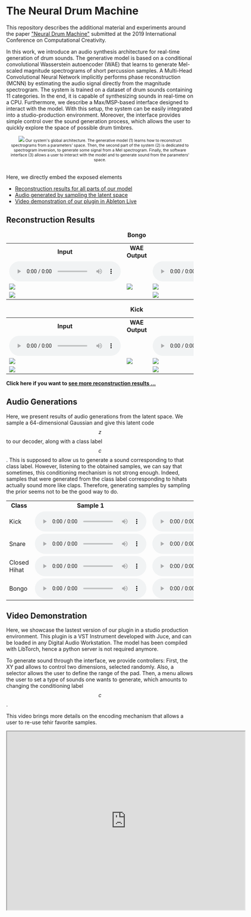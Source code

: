 <script src="https://cdnjs.cloudflare.com/ajax/libs/mathjax/2.7.0/MathJax.js?config=TeX-AMS-MML_HTMLorMML" type="text/javascript"></script>

<script type="text/javascript"> 
      // Show button
      function look(type){ 
      param=document.getElementById(type); 
      if(param.style.display == "none") param.style.display = "block"; 
      else param.style.display = "none" 
      } 
</script> 

# The Neural Drum Machine

This repository describes the additional material and experiments around the paper ["Neural Drum Machine"](paper.pdf) submitted at the 2019 International Conference on Computational Creativity.

In this work, we introduce an audio synthesis architecture for real-time generation of drum sounds. The generative model is based on a conditional convolutional Wasserstein autoencoder (WAE) that learns to generate Mel-scaled magnitude spectrograms of short percussion samples. A Multi-Head Convolutional Neural Network implicitly performs phase reconstruction (MCNN) by estimating the audio signal directly from the magnitude spectrogram. The system is trained on a dataset of drum sounds containing 11 categories. In the end, it is capable of synthesizing sounds in real-time on a CPU. Furthermore, we describe a Max/MSP-based interface designed to interact with the model. With this setup, the system can be easily integrated into a studio-production environment. Moreover, the interface provides simple control over the sound generation process, which allows the user to quickly explore the space of possible drum timbres.

<div align="center" style="font-size:75%;">
<img src="https://anonymous9123.github.io/iccc-ndm/figures/NDM.png">
Our system's global architecture. The generative model (1) learns how to reconstruct spectrograms from a parameters’ space. Then, the second part of the system (2) is dedicated to spectrogram inversion, to generate some signal from a Mel spectrogram. Finally, the software interface (3) allows a user to interact with the model and to generate sound from the parameters’ space.
</div>

<br>

Here, we directly embed the exposed elements
  * [Reconstruction results for all parts of our model](#reconstructions-results)
  * [Audio generated by sampling the latent space](#audio-generations)
  * [Video demonstration of our plugin in Ableton Live](#video-demonstration)
  
## Reconstruction Results
<table>
<caption><b> Bongo </b></caption>
  <tr>
    <td style="text-align: center; vertical-align: middle;"><b>Input</b></td>
    <td style="text-align: center; vertical-align: middle;"><b>WAE Output</b></td>
    <td style="text-align: center; vertical-align: middle;"><b>Output</b></td>
  </tr>
  
  <tr>
    <td style="text-align: center; vertical-align: middle;">
      <audio controls>
      <source src="https://anonymous9123.github.io/iccc-ndm/sounds/rec/bongo.wav">
      </audio>
    </td>
    <td> </td>
    <td style="text-align: center; vertical-align: middle;">
      <audio controls>
      <source src="https://anonymous9123.github.io/iccc-ndm/sounds/rec/bongor.wav">
      </audio>
    </td>
  </tr>
  
  <tr>
    <td><img class="recimg" src="https://anonymous9123.github.io/iccc-ndm/figures/rec/bongoin.png"></td>
    <td><img class="recimg" src="https://anonymous9123.github.io/iccc-ndm/figures/rec/bongoWAE.png"></td>
    <td><img class="recimg" src="https://anonymous9123.github.io/iccc-ndm/figures/rec/bongoout.png"></td>
  </tr>
  <tr>
    <td><img class="recimg" src="https://anonymous9123.github.io/iccc-ndm/figures/rec/bongowin.png"></td>
    <td></td>
    <td><img class="recimg" src="https://anonymous9123.github.io/iccc-ndm/figures/rec/bongowout.png"></td>
  </tr>
</table>

<table>
<caption><b> Kick </b></caption>
  <tr>
    <td style="text-align: center; vertical-align: middle;"><b>Input</b></td>
    <td style="text-align: center; vertical-align: middle;"><b>WAE Output</b></td>
    <td style="text-align: center; vertical-align: middle;"><b>Output</b></td>
  </tr>
  
  <tr>
    <td style="text-align: center; vertical-align: middle;">
      <audio controls>
      <source src="https://anonymous9123.github.io/iccc-ndm/sounds/rec/ki.wav">
      </audio>
    </td>
    <td> </td>
    <td style="text-align: center; vertical-align: middle;">
      <audio controls>
      <source src="https://anonymous9123.github.io/iccc-ndm/sounds/rec/kir.wav">
      </audio>
    </td>
  </tr>
  
  <tr>
    <td><img class="recimg" src="https://anonymous9123.github.io/iccc-ndm/figures/rec/kiin.png"></td>
    <td><img class="recimg" src="https://anonymous9123.github.io/iccc-ndm/figures/rec/kiWAE.png"></td>
    <td><img class="recimg" src="https://anonymous9123.github.io/iccc-ndm/figures/rec/kiout.png"></td>
  </tr>
  <tr>
    <td><img class="recimg" src="https://anonymous9123.github.io/iccc-ndm/figures/rec/kiwin.png"></td>
    <td></td>
    <td><img class="recimg" src="https://anonymous9123.github.io/iccc-ndm/figures/rec/kiwout.png"></td>
  </tr>
</table>

<b>Click here if you want to <a href="javascript:look('divRec');" title="More reconstructions"> see more reconstruction results ... </a></b>
<div id="divRec" style="display: none;">

<table>
<caption><b> Open Hihat </b></caption>
  <tr>
    <td style="text-align: center; vertical-align: middle;"><b>Input</b></td>
    <td style="text-align: center; vertical-align: middle;"><b>WAE Output</b></td>
    <td style="text-align: center; vertical-align: middle;"><b>Output</b></td>
  </tr>
  
  <tr>
    <td style="text-align: center; vertical-align: middle;">
      <audio controls>
      <source src="https://anonymous9123.github.io/iccc-ndm/sounds/rec/ohh.wav">
      </audio>
    </td>
    <td> </td>
    <td style="text-align: center; vertical-align: middle;">
      <audio controls>
      <source src="https://anonymous9123.github.io/iccc-ndm/sounds/rec/ohhr.wav">
      </audio>
    </td>
  </tr>
  
  <tr>
    <td><img class="recimg" src="https://anonymous9123.github.io/iccc-ndm/figures/rec/ohhin.png"></td>
    <td><img class="recimg" src="https://anonymous9123.github.io/iccc-ndm/figures/rec/ohhWAE.png"></td>
    <td><img class="recimg" src="https://anonymous9123.github.io/iccc-ndm/figures/rec/ohhout.png"></td>
  </tr>
  <tr>
    <td><img class="recimg" src="https://anonymous9123.github.io/iccc-ndm/figures/rec/ohhwin.png"></td>
    <td></td>
    <td><img class="recimg" src="https://anonymous9123.github.io/iccc-ndm/figures/rec/ohhwout.png"></td>
  </tr>
</table>


<table>
<caption><b> Closed Hihat </b></caption>
  <tr>
    <td style="text-align: center; vertical-align: middle;"><b>Input</b></td>
    <td style="text-align: center; vertical-align: middle;"><b>WAE Output</b></td>
    <td style="text-align: center; vertical-align: middle;"><b>Output</b></td>
  </tr>
  
  <tr>
    <td style="text-align: center; vertical-align: middle;">
      <audio controls>
      <source src="https://anonymous9123.github.io/iccc-ndm/sounds/rec/chh.wav">
      </audio>
    </td>
    <td> </td>
    <td style="text-align: center; vertical-align: middle;">
      <audio controls>
      <source src="https://anonymous9123.github.io/iccc-ndm/sounds/rec/chhr.wav">
      </audio>
    </td>
  </tr>
  
  <tr>
    <td><img class="recimg" src="https://anonymous9123.github.io/iccc-ndm/figures/rec/chhin.png"></td>
    <td><img class="recimg" src="https://anonymous9123.github.io/iccc-ndm/figures/rec/chhWAE.png"></td>
    <td><img class="recimg" src="https://anonymous9123.github.io/iccc-ndm/figures/rec/chhout.png"></td>
  </tr>
  <tr>
    <td><img class="recimg" src="https://anonymous9123.github.io/iccc-ndm/figures/rec/chhwin.png"></td>
    <td></td>
    <td><img class="recimg" src="https://anonymous9123.github.io/iccc-ndm/figures/rec/chhwout.png"></td>
  </tr>
</table>


<table>
<caption><b> Tom </b></caption>
  <tr>
    <td style="text-align: center; vertical-align: middle;"><b>Input</b></td>
    <td style="text-align: center; vertical-align: middle;"><b>WAE Output</b></td>
    <td style="text-align: center; vertical-align: middle;"><b>Output</b></td>
  </tr>
  
  <tr>
    <td style="text-align: center; vertical-align: middle;">
      <audio controls>
      <source src="https://anonymous9123.github.io/iccc-ndm/sounds/rec/tom.wav">
      </audio>
    </td>
    <td> </td>
    <td style="text-align: center; vertical-align: middle;">
      <audio controls>
      <source src="https://anonymous9123.github.io/iccc-ndm/sounds/rec/tomr.wav">
      </audio>
    </td>
  </tr>
  
  <tr>
    <td><img class="recimg" src="https://anonymous9123.github.io/iccc-ndm/figures/rec/tomin.png"></td>
    <td><img class="recimg" src="https://anonymous9123.github.io/iccc-ndm/figures/rec/tomWAE.png"></td>
    <td><img class="recimg" src="https://anonymous9123.github.io/iccc-ndm/figures/rec/tomout.png"></td>
  </tr>
  <tr>
    <td><img class="recimg" src="https://anonymous9123.github.io/iccc-ndm/figures/rec/tomwin.png"></td>
    <td></td>
    <td><img class="recimg" src="https://anonymous9123.github.io/iccc-ndm/figures/rec/tomwout.png"></td>
  </tr>
</table>

<table>
<caption><b> Conga </b></caption>
  <tr>
    <td style="text-align: center; vertical-align: middle;"><b>Input</b></td>
    <td style="text-align: center; vertical-align: middle;"><b>WAE Output</b></td>
    <td style="text-align: center; vertical-align: middle;"><b>Output</b></td>
  </tr>
  
  <tr>
    <td style="text-align: center; vertical-align: middle;">
      <audio controls>
      <source src="https://anonymous9123.github.io/iccc-ndm/sounds/rec/conga.wav">
      </audio>
    </td>
    <td> </td>
    <td style="text-align: center; vertical-align: middle;">
      <audio controls>
      <source src="https://anonymous9123.github.io/iccc-ndm/sounds/rec/congar.wav">
      </audio>
    </td>
  </tr>
  
  <tr>
    <td><img class="recimg" src="https://anonymous9123.github.io/iccc-ndm/figures/rec/cgin.png"></td>
    <td><img class="recimg" src="https://anonymous9123.github.io/iccc-ndm/figures/rec/cgWAE.png"></td>
    <td><img class="recimg" src="https://anonymous9123.github.io/iccc-ndm/figures/rec/cgout.png"></td>
  </tr>
  <tr>
    <td><img class="recimg" src="https://anonymous9123.github.io/iccc-ndm/figures/rec/cgwin.png"></td>
    <td></td>
    <td><img class="recimg" src="https://anonymous9123.github.io/iccc-ndm/figures/rec/cgwout.png"></td>
  </tr>
</table>

<table>
<caption><b> Clap </b></caption>
  <tr>
    <td style="text-align: center; vertical-align: middle;"><b>Input</b></td>
    <td style="text-align: center; vertical-align: middle;"><b>WAE Output</b></td>
    <td style="text-align: center; vertical-align: middle;"><b>Output</b></td>
  </tr>
  
  <tr>
    <td style="text-align: center; vertical-align: middle;">
      <audio controls>
      <source src="https://anonymous9123.github.io/iccc-ndm/sounds/rec/clap.wav">
      </audio>
    </td>
    <td> </td>
    <td style="text-align: center; vertical-align: middle;">
      <audio controls>
      <source src="https://anonymous9123.github.io/iccc-ndm/sounds/rec/clapr.wav">
      </audio>
    </td>
  </tr>
  
  <tr>
    <td><img class="recimg" src="https://anonymous9123.github.io/iccc-ndm/figures/rec/clapin.png"></td>
    <td><img class="recimg" src="https://anonymous9123.github.io/iccc-ndm/figures/rec/clapWAE.png"></td>
    <td><img class="recimg" src="https://anonymous9123.github.io/iccc-ndm/figures/rec/clapout.png"></td>
  </tr>
  <tr>
    <td><img class="recimg" src="https://anonymous9123.github.io/iccc-ndm/figures/rec/clapwin.png"></td>
    <td></td>
    <td><img class="recimg" src="https://anonymous9123.github.io/iccc-ndm/figures/rec/clapwout.png"></td>
  </tr>
</table>


</div>
  
  
## Audio Generations

Here, we present results of audio generations from the latent space. We sample a 64-dimensional Gaussian and give this latent code $$z$$ to our decoder, along with a class label $$c$$. This is supposed to allow us to generate a sound corresponding to that class label. However, listening to the obtained samples, we can say that sometimes, this conditioning mechanism is not strong enough. Indeed, samples that were generated from the class label corresponding to hihats actually sound more like claps. Therefore, generating samples by sampling the prior seems not to be the good way to do.

<table>
  <tr>
    <td style="text-align: center; vertical-align: middle;"><b>Class</b></td>
    <td style="text-align: center; vertical-align: middle;"><b>Sample 1</b></td>
    <td style="text-align: center; vertical-align: middle;"><b>Sample 2</b></td>
  </tr>

  <tr>
    <td>Kick</td>
    <td><audio controls><source src="https://anonymous9123.github.io/iccc-ndm/sounds/gen/kick1.wav"></audio></td>
    <td><audio controls><source src="https://anonymous9123.github.io/iccc-ndm/sounds/gen/kick2.wav"></audio></td>
  </tr>
  
  <tr>
    <td>Snare</td>
    <td><audio controls><source src="https://anonymous9123.github.io/iccc-ndm/sounds/gen/snare1.wav"></audio></td>
    <td><audio controls><source src="https://anonymous9123.github.io/iccc-ndm/sounds/gen/snare2.wav"></audio></td>
  </tr>
  
  <tr>
    <td>Closed Hihat</td>
    <td><audio controls><source src="https://anonymous9123.github.io/iccc-ndm/sounds/gen/chh1.wav"></audio></td>
    <td><audio controls><source src="https://anonymous9123.github.io/iccc-ndm/sounds/gen/chh2.wav"></audio></td>
  </tr>
  <tr>
    <td>Bongo</td>
    <td><audio controls><source src="https://anonymous9123.github.io/iccc-ndm/sounds/gen/bg1.wav"></audio></td>
    <td><audio controls><source src="https://anonymous9123.github.io/iccc-ndm/sounds/gen/bg2.wav"></audio></td>
  </tr>
</table>
  
## Video Demonstration
  Here, we showcase the lastest version of our plugin in a studio production environment. This plugin is a VST Instrument developed with Juce, and can be loaded in any Digital Audio Workstation. The model has been compiled with LibTorch, hence a python server is not required anymore.
  
  To generate sound through the interface, we provide controllers: First, the XY pad allows to control two dimensions, selected randomly. Also, a selector allows the user to define the range of the pad. Then, a menu allows the user to set a type of sounds one wants to generate, which amounts to changing the conditioning label $$c$$.
  
This video brings more details on the encoding mechanism that allows a user to re-use tehir favorite samples.
  
<iframe src="https://drive.google.com/file/d/1MTDxiBfPrYuZU2q9-g7SPjxUKw2MwJWa/preview" width="640" height="480"></iframe>
  
